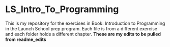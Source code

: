 # LS_Intro_To_Programming

This is my repository for the exercises in Book: Introduction to Programming in the Launch School prep program. Each file is from a different exercise and each folder holds a different chapter. 
****These are my edits to be pulled from readme_edits****
